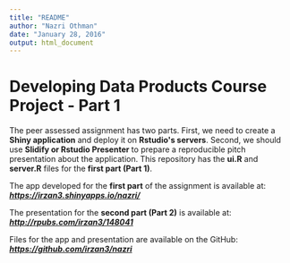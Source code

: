 ```yaml
---
title: "README"
author: "Nazri Othman"
date: "January 28, 2016"
output: html_document
---
```


# Developing Data Products Course Project - Part 1

The peer assessed assignment has two parts. First, we need to create a **Shiny application** and deploy it on **Rstudio's servers**. Second, we should use **Slidify or Rstudio Presenter** to prepare a reproducible pitch presentation about the application. This repository has the **ui.R** and **server.R** files for the **first part (Part 1)**. 

The app developed for the **first part** of the assignment is available at: ***https://irzan3.shinyapps.io/nazri/***

The presentation for the **second part (Part 2)** is available at: ***http://rpubs.com/irzan3/148041***

Files for the app and presentation are available on the GitHub: ***https://github.com/irzan3/nazri***

